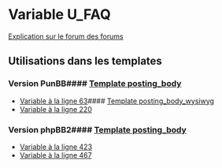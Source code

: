 # Variable U_FAQ
[Explication sur le forum des forums](http://forum.forumactif.com/t294113-listing-des-variables#U_FAQ)
## Utilisations dans les templates
### Version PunBB#### [Template posting_body](punbb/posting_body.md)
* [Variable à la ligne 63](../punbb/posting_body.tpl#L63)#### [Template posting_body_wysiwyg](punbb/posting_body_wysiwyg.md)
* [Variable à la ligne 220](../punbb/posting_body_wysiwyg.tpl#L220)
### Version phpBB2#### [Template posting_body](subsilver/posting_body.md)
* [Variable à la ligne 423](../subsilver/posting_body.tpl#L423)
* [Variable à la ligne 467](../subsilver/posting_body.tpl#L467)
